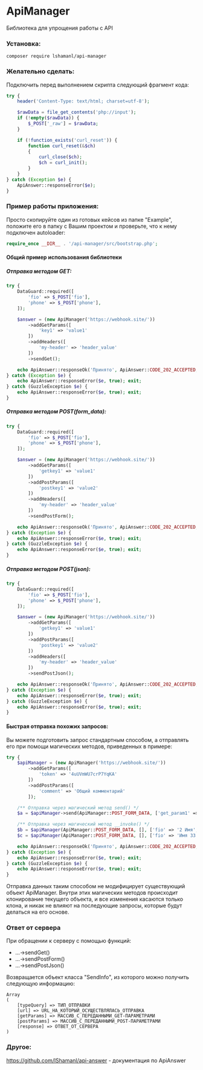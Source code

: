 # ApiManager
Библиотека для упрощения работы с API

### Установка:
```
composer require lshamanl/api-manager
```
   
### Желательно сделать:
Подключить перед выполнением скрипта следующий фрагмент кода:
```php
try {
    header('Content-Type: text/html; charset=utf-8');

    $rawData = file_get_contents('php://input');
    if (!empty($rawData)) {
        $_POST['_raw'] = $rawData;
    }

    if (!function_exists('curl_reset')) {
        function curl_reset(&$ch)
        {
            curl_close($ch);
            $ch = curl_init();
        }
    }
} catch (Exception $e) {
    ApiAnswer::responseError($e);
}
```
   
### Пример работы приложения:
Просто скопируйте один из готовых кейсов из папке "Example", положите его в папку с Вашим проектом и проверьте, что к нему подключен autoloader:

```php
require_once __DIR__ . '/api-manager/src/bootstrap.php';
```

#### Общий пример использования библиотеки

##### Отправка методом GET:
```php
try {
    DataGuard::required([
        'fio' => $_POST['fio'],
        'phone' => $_POST['phone'],
    ]);

    $answer = (new ApiManager('https://webhook.site/'))
        ->addGetParams([
            'key1' => 'value1'
        ])
        ->addHeaders([
            'my-header' => 'header_value'
        ])
        ->sendGet();

    echo ApiAnswer::responseOk('Принято', ApiAnswer::CODE_202_ACCEPTED, true); exit;
} catch (Exception $e) {
    echo ApiAnswer::responseError($e, true); exit;
} catch (GuzzleException $e) {
    echo ApiAnswer::responseError($e, true); exit;
}
```

##### Отправка методом POST(form_data):
```php
try {
    DataGuard::required([
        'fio' => $_POST['fio'],
        'phone' => $_POST['phone'],
    ]);

    $answer = (new ApiManager('https://webhook.site/'))
        ->addGetParams([
            'getkey1' => 'value1'
        ])
        ->addPostParams([
            'postkey1' => 'value2'
        ])
        ->addHeaders([
            'my-header' => 'header_value'
        ])
        ->sendPostForm();

    echo ApiAnswer::responseOk('Принято', ApiAnswer::CODE_202_ACCEPTED, true); exit;
} catch (Exception $e) {
    echo ApiAnswer::responseError($e, true); exit;
} catch (GuzzleException $e) {
    echo ApiAnswer::responseError($e, true); exit;
}
```

##### Отправка методом POST(json):
```php
try {
    DataGuard::required([
        'fio' => $_POST['fio'],
        'phone' => $_POST['phone'],
    ]);

    $answer = (new ApiManager('https://webhook.site/'))
        ->addGetParams([
            'getkey1' => 'value1'
        ])
        ->addPostParams([
            'postkey1' => 'value2'
        ])
        ->addHeaders([
            'my-header' => 'header_value'
        ])
        ->sendPostJson();

    echo ApiAnswer::responseOk('Принято', ApiAnswer::CODE_202_ACCEPTED, true); exit;
} catch (Exception $e) {
    echo ApiAnswer::responseError($e, true); exit;
} catch (GuzzleException $e) {
    echo ApiAnswer::responseError($e, true); exit;
}
```

#### Быстрая отправка похожих запросов:
Вы можете подготовить запрос стандартным способом, а отправлять его при помощи магических методов, приведенных в примере:
```php
try {
    $apiManager = (new ApiManager('https://webhook.site/'))
        ->addGetParams([
            'token' => '4uUVmWU7crP7YqKA'
        ])
        ->addPostParams([
            'comment' => 'Общий комментарий'
        ]);

    /** Отправка через магический метод send() */
    $a = $apiManager->send(ApiManager::POST_FORM_DATA, ['get_param1' => 'get_value_1'], ['fio' => 'Имя 1', 'phone' => 16546846848]);

    /** Отправка через магический метод __invoke() */
    $b = $apiManager(ApiManager::POST_FORM_DATA, [], ['fio' => '2 Имя', 'phone' => 6544864484]);
    $c = $apiManager(ApiManager::POST_FORM_DATA, [], ['fio' => 'Имя 33', 'phone' => 355413485]);

    echo ApiAnswer::responseOk('Принято', ApiAnswer::CODE_202_ACCEPTED, true); exit;
} catch (Exception $e) {
    echo ApiAnswer::responseError($e, true); exit;
} catch (GuzzleException $e) {
    echo ApiAnswer::responseError($e, true); exit;
}
```
Отправка данных таким способом не модифицирует существующий объект ApiManager. Внутри этих магических методов происходит
клонирование текущего объекта, и все изменения касаются только клона, и никак не влияют на последующие запросы, которые
будут делаться на его основе. 

### Ответ от сервера
При обращении к серверу с помощью функций:
- ...->sendGet()
- ...->sendPostForm()
- ...->sendPostJson()

Возвращается объект класса "SendInfo", из которого можно получить следующую информацию:
```
Array
(
    [typeQuery] => ТИП_ОТПРАВКИ
    [url] => URL_НА_КОТОРЫЙ_ОСУЩЕСТВЛЯЛАСЬ_ОТПРАВКА
    [getParams] => МАССИВ_С_ПЕРЕДАННЫМИ_GET-ПАРАМЕТРАМИ
    [postParams] => МАССИВ_С_ПЕРЕДАННЫМИ_POST-ПАРАМЕТРАМИ
    [response] => ОТВЕТ_ОТ_СЕРВЕРА
)
```

### Другое:
https://github.com/lShamanl/api-answer - документация по ApiAnswer